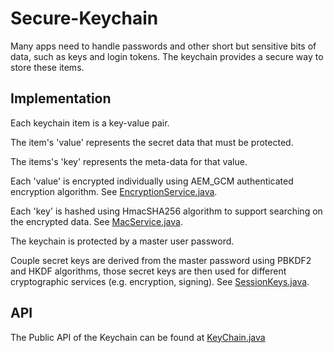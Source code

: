 # Secure-Keychain
Many apps need to handle passwords and other short but sensitive bits of data, such as keys and login tokens. The keychain provides a secure way to store these items.

## Implementation
Each keychain item is a key-value pair. 

The item's 'value' represents the secret data that must be protected.

The items's 'key' represents the meta-data for that value.

Each 'value' is encrypted individually using AEM_GCM authenticated encryption algorithm. See [EncryptionService.java](https://github.com/WaheedHafez/Secure-Keychain/blob/master/src/keychain/crypto/EncryptionService.java).

Each 'key' is hashed using HmacSHA256 algorithm to support searching on the encrypted data. See [MacService.java](https://github.com/WaheedHafez/Secure-Keychain/blob/master/src/keychain/crypto/MacService.java).

The keychain is protected by a master user password.

Couple secret keys are derived from the master password using PBKDF2 and HKDF algorithms, those secret keys are then used 
for different cryptographic services (e.g. encryption, signing). See [SessionKeys.java](https://github.com/WaheedHafez/Secure-Keychain/blob/master/src/keychain/crypto/SessionKeys.java).

## API
The Public API of the Keychain can be found at [KeyChain.java](https://github.com/WaheedHafez/Secure-Keychain/blob/master/src/keychain/KeyChain.java)